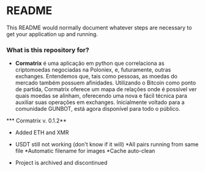 # README #

This README would normally document whatever steps are necessary to get your application up and running.

### What is this repository for? ###

* **Cormatrix** é uma aplicação em python que correlaciona as criptomoedas negociadas na Poloniex, e, futuramente, outras exchanges.
  Entendemos que, tais como pessoas, as moedas do mercado também possuem afinidades. Utilizando o Bitcoin como ponto de partida,
  Cormatrix oferece um mapa de relações onde é possível ver quais moedas se alinham, oferecendo uma nova e fácil técnica para
  auxiliar suas operações em exchanges. Inicialmente voltado para a comunidade GUNBOT, está agora disponível para todo o público.

*** Cormatrix v. 0.1.2**
* Added ETH and XMR
* USDT still not working (don't know if it will)
*All pairs running from same file
*Automatic filename for images
*Cache auto-clean


* Project is archived and discontinued